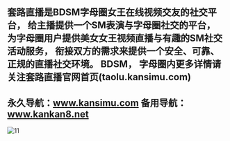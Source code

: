 套路直播是BDSM字母圈女王在线视频交友的社交平台， 
给主播提供一个SM表演与字母圈社交的平台，
为字母圈用户提供美女女王视频直播与有趣的SM社交活动服务， 
衔接双方的需求来提供一个安全、可靠、正规的直播社交环境。 
BDSM， 字母圈内更多详情请关注套路直播官网首页(taolu.kansimu.com)
----------------------------
永久导航：www.kansimu.com 
备用导航：www.kankan8.net
-------------------------------
![11](https://github.com/user-attachments/assets/c1d9d905-6ea5-4607-8a19-1542e518151e)
